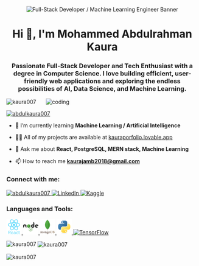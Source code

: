 <!-- Banner Image -->
<p align="center">
  <img src="https://via.placeholder.com/1200x300?text=Full-Stack+Developer+%2F+Machine+Learning+Engineer" alt="Full-Stack Developer / Machine Learning Engineer Banner" />
</p>

<h1 align="center">Hi 👋, I'm Mohammed Abdulrahman Kaura</h1>
<h3 align="center">Passionate Full-Stack Developer and Tech Enthusiast with a degree in Computer Science. I love building efficient, user-friendly web applications and exploring the endless possibilities of AI, Data Science, and Machine Learning.</h3>

<img 
  alt="coding" 
  width="400" 
  style="float: right;" 
  src="https://img.freepik.com/free-photo/rear-view-programmer-working-all-night-long_1098-18697.jpg?semt=ais_hybrid"
  loading="lazy"
/>

<p align="left"> 
  <img src="https://komarev.com/ghpvc/?username=kaura007&label=Profile%20views&color=0e75b6&style=flat" alt="kaura007" /> 
</p>

<p align="left"> 
  <a href="https://twitter.com/abdulkaura007" target="blank">
    <img src="https://img.shields.io/twitter/follow/abdulkaura007?logo=twitter&style=for-the-badge" alt="abdulkaura007" />
  </a> 
</p>

- 🌱 I’m currently learning **Machine Learning / Artificial Intelligence**

- 👨‍💻 All of my projects are available at [kauraporfolio.lovable.app](https://kauraporfolio.lovable.app/)

- 💬 Ask me about **React, PostgreSQL, MERN stack, Machine Learning**

- 📫 How to reach me **kaurajamb2018@gmail.com**

<h3 align="left">Connect with me:</h3>
<p align="left">
  <a href="https://twitter.com/abdulkaura007" target="blank">
    <img align="center" src="https://raw.githubusercontent.com/rahuldkjain/github-profile-readme-generator/master/src/images/icons/Social/twitter.svg" alt="abdulkaura007" height="30" width="40" />
  </a>
  <a href="https://www.linkedin.com/in/abdulrahman-mohammed-77021228a/" target="blank">
    <img align="center" src="https://raw.githubusercontent.com/rahuldkjain/github-profile-readme-generator/master/src/images/icons/Social/linked-in-alt.svg" alt="LinkedIn" height="30" width="40" />
  </a>
  <a href="https://www.kaggle.com/abdulrahmankaura" target="blank">
    <img align="center" src="https://raw.githubusercontent.com/rahuldkjain/github-profile-readme-generator/master/src/images/icons/Social/kaggle.svg" alt="Kaggle" height="30" width="40" />
  </a>
</p>

<h3 align="left">Languages and Tools:</h3>
<p align="left">
  <!-- Icons (trimmed for brevity) -->
  <a href="https://reactjs.org/" target="_blank" rel="noreferrer">
    <img src="https://raw.githubusercontent.com/devicons/devicon/master/icons/react/react-original-wordmark.svg" alt="React" width="40" height="40"/>
  </a>
  <a href="https://nodejs.org" target="_blank" rel="noreferrer">
    <img src="https://raw.githubusercontent.com/devicons/devicon/master/icons/nodejs/nodejs-original-wordmark.svg" alt="Node.js" width="40" height="40"/>
  </a>
  <a href="https://www.mongodb.com/" target="_blank" rel="noreferrer">
    <img src="https://raw.githubusercontent.com/devicons/devicon/master/icons/mongodb/mongodb-original-wordmark.svg" alt="MongoDB" width="40" height="40"/>
  </a>
  <a href="https://www.python.org" target="_blank" rel="noreferrer">
    <img src="https://raw.githubusercontent.com/devicons/devicon/master/icons/python/python-original.svg" alt="Python" width="40" height="40"/>
  </a>
  <a href="https://www.tensorflow.org" target="_blank" rel="noreferrer">
    <img src="https://www.vectorlogo.zone/logos/tensorflow/tensorflow-icon.svg" alt="TensorFlow" width="40" height="40"/>
  </a>
  <!-- Add more icons as needed -->
</p>

<p><img align="left" src="https://github-readme-stats.vercel.app/api/top-langs?username=kaura007&show_icons=true&locale=en&layout=compact" alt="kaura007" /></p>

<p>&nbsp;<img align="center" src="https://github-readme-stats.vercel.app/api?username=kaura007&show_icons=true&locale=en" alt="kaura007" /></p>

<p><img align="center" src="https://github-readme-streak-stats.herokuapp.com/?user=kaura007&" alt="kaura007" /></p>
